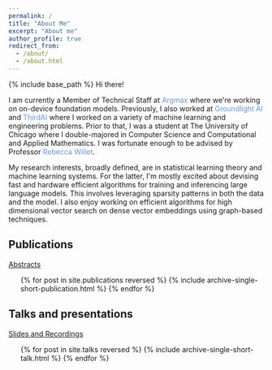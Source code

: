 ```yaml
---
permalink: /
title: "About Me"
excerpt: "About me"
author_profile: true
redirect_from: 
  - /about/
  - /about.html
---
```


{% include base_path %}
Hi there! 

I am currently a Member of Technical Staff at <a href="https://www.argmaxinc.com/" style="text-decoration:none;color:CornflowerBlue">Argmax</a> where we're working on on-device foundation models. Previously, I also worked at <a href="https://www.groundlight.ai" style="text-decoration:none;color:CornflowerBlue">Groundlight AI </a> and <a href="https://thirdai.com" style="text-decoration:none;color:CornflowerBlue">ThirdAI</a> where I worked on a variety of machine learning and engineering problems. Prior to that, I was a student at The University of Chicago where I double-majored in Computer Science and Computational and Applied Mathematics. I was fortunate enough to be advised by Professor <a href="https://willett.psd.uchicago.edu/" style="text-decoration:none;color:CornflowerBlue">Rebecca Willet</a>.

My research interests, broadly defined, are in statistical learning theory and machine learning systems.
For the latter, I'm mostly excited about devising fast and hardware efficient algorithms for training and inferencing large language models. This involves leveraging sparsity patterns in both the data and the model. I also enjoy working on efficient algorithms for 
high dimensional vector search on dense vector embeddings using graph-based techniques. 


Publications 
------
<i class="fas fa-link" aria-hidden="true"></i> <a href="https://blaisemuhirwa.github.io/publications/">Abstracts</a>
<ul>{% for post in site.publications reversed %}
  {% include archive-single-short-publication.html %}
{% endfor %}</ul>
  
Talks and presentations
------
<i class="fas fa-link" aria-hidden="true"></i> <a href="https://blaisemuhirwa.github.io/talks/">Slides and Recordings</a>
<ul>{% for post in site.talks reversed %}
  {% include archive-single-short-talk.html %}
{% endfor %}</ul>

<!-- Research
====== -->


<!-- - <a href="https://arxiv.org/pdf/2412.01940" style="text-decoration:none; color:CornflowerBlue">
Down with the Hierarchy: The ‘H’ in HNSW Stands for “Hubs”</a>
*arXiv preprint. Blaise Munyampirwa, Vihan Lakshman, Benjamin Coleman, 2024.*

- <a href="https://app.virtualpostersession.org/e/efba16cd3274f1b2dbd5570e9fe9a30d" style="text-decoration:none; color:CornflowerBlue"> 
Machine Learning for Usage Based Insurance</a>
*Poster Presentation. Blaise Munyampirwa, Rebecca Willett and Willem Marais, 2022.*

- <a href="https://www.redjournal.org/article/S0360-3016(19)34202-6/fulltext" style="text-decoration:none; color:CornflowerBlue">Deep Learning Detects Actionable Molecular and Clinical Features Directly from Head/Neck Squamous Cell Carcinoma Histopathology Slides</a>
*International Journal of Radiation Oncology*, 2020


Talks and Presentations
======

- <a href="https://blaisemuhirwa.github.io/_files/talks/flatnav-talk.pdf" style="text-decoration:none; color:CornflowerBlue">
Optimizing HNSW in the Age of Vector Databases</a>
*Presented at Amazon Search, Palo Alto CA.* -->